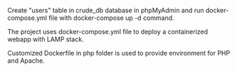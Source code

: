 Create "users" table in crude_db database in phpMyAdmin and run docker-compose.yml file with docker-compose up -d command.

The project uses docker-compose.yml file to deploy a containerized webapp with LAMP stack.

Customized Dockerfile in php folder is used to provide environment for PHP and Apache.
